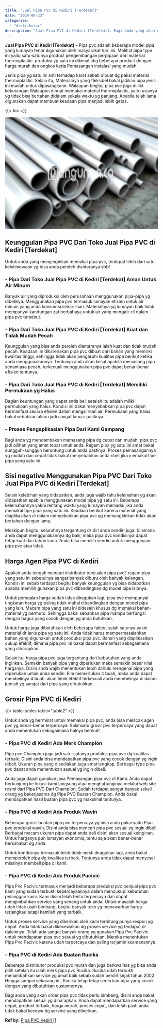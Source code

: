 ```yaml
---
title: "Jual Pipa PVC di Kediri [Terdekat]"
date: "2024-06-23"
categories: 
  - "distributor"
description: "Jual Pipa PVC di Kediri [Terdekat]. Bagi anda yang akan order pipa pvc tidak perlu bimbang, disini anda bakal mendapatkan sesuai yg diharapkan. Anda dapat me..."
---
```


**Jual Pipa PVC di Kediri \[Terdekat\]** – Pipa pvc adalah beberapa model pipa yang lumayan tenar digunakan oleh masyarakat hari ini. Melihat pipa type ini yaitu satu-satunya product pengembangan perpipaan dari material thermoplastic. produksi yg satu ini dikenal sbg beberapa product dengan harga murah dan ongkos kerja Pemasangan instalasi yang mudah.

Jenis pipa yg satu ini anti terhadap karat sebab dibuat dg pakai material thermoplastic. Selain itu, Materialnya yang fleksibel bakal jadikan pipa jenis ini mudah untuk dipasangkann. Walaupun begitu, pipa pvc juga miliki kekurangan Walaupun dibuat memakai material thermoplastic, yaitu usianya yg tidak bisa bertahan didalam sekala waktu yg panjang. Apabila telah lama digunakan dapat membuat keadaan pipa menjadi lebih getas.

{{< toc >}}

![Jual Pipa PVC di Kediri [Terdekat]](/images/jaul-pipa-pvc-48.png)

## Keunggulan Pipa PVC Dari Toko Jual Pipa PVC di Kediri \[Terdekat\]

Untuk anda yang menginginkan memakai pipa pvc, terdapat lebih dari satu keistimewaan yg bisa anda peroleh diantaranya sbb!

### \- Pipa Dari Toko Jual Pipa PVC di Kediri \[Terdekat\] Aman Untuk Air Minum

Banyak air yang diproduksi oleh perusahaan menggunakan pipa-pipa yg dibelinya. Menggunakan pipa pvc termasuk lumayan efisien untuk air minum yang anda konsumsi sehari-hari. Materialnya yg lumayan baik tidak mempunyai kandungan zat berbahaya untuk air yang mengalir di dalam pipa pvc tersebut.

### \- Pipa Dari Toko Jual Pipa PVC di Kediri \[Terdekat\] Kuat dan Tidak Mudah Pecah

Keunggulan yang bisa anda peroleh diantaranya ialah kuat dan tidak mudah pecah. Keadaan ini dikarenakan pipa pvc dibuat dari bahan yang memiliki kwalitas tinggi, sehingga tidak akan pengaruhi kualitas pipa berikut ketika anda menggunakannya. Tentunya anda akan kesal apabila memasang pipa senantiasa pecah, terkecuali menggunakan pipa pvc dapat benar-benar efisien tentunya.

### \- Pipa Dari Toko Jual Pipa PVC di Kediri \[Terdekat\] Memiliki Permukaan yg Halus

Bagian keuntungan yang dapat anda beli setelah itu adalah miliki permukaan yang halus. Kondisi ini bakal menyebabkan pipa pvc dapat bermanfaat secara efisien dalam mengalirkan air. Permukaan yang halus bakal sebabkan aliran jadi sangat lancar pastinya.

### \- Proses Pengaplikasian Pipa Dari Kami Gampang

Bagi anda yg mendambakan memasang pipa dg cepat dan mudah, pipa pvc jadi pilihan yang amat tepat untuk anda. Ragam pipa yg satu ini amat bakal sungguh-sungguh beruntung untuk anda pastinya. Proses pemasangannya yg mudah dan cepat tidak bakal menyebabkan anda ribet jika memakai tipe pipa yang satu ini.

## Sisi negative Menggunakan Pipa PVC Dari Toko Jual Pipa PVC di Kediri \[Terdekat\]

Selain kelebihan yang didapatkan, anda juga wajib tahu kelemahan yg akan didapatkan apabila menggunakan model pipa yg satu ini. Beberapa kelemahannya yakni rentang waktu yang lumayan memadai jika anda memakai tipe pipa yang satu ini. Keadaan berikut karena material yang diaplikasikan di dalam menyebabkan pipa pvc yg memungkinkan tidak akan bertahan dengan lama.

Meskipun begitu, seluruhnya tergantung dr diri anda sendiri juga. bilamana anda dapat menggunakannya dg baik, maka pipa pvc kondisinya dapat tetap kuat dan tahan lama. Anda bisa memilih sendiri untuk menggunaan pipa pvc atau tidak.

## Harga Agen Pipa PVC di Kediri

Apakah anda tengah mencari distributor penjualan pipa pvc? ragam pipa yang satu ini sebetulnya sangat banyak diburu oleh banyak kalangan. Kondisi ini sebab terdapat begitu banyak keunggulan yg bisa didapatkan apabila memilih gunakan pipa pvc dibandingkan dg model pipa lainnya.

Untuk persoalan harga sudah tidak diragukan lagi, pipa pvc mempunyai tingkatan harga yg paling tidak mahal dibandingkan dengan model pipa yang lain. Macam pipa yang satu ini didesain khusus dg memakai bahan-material yg bermutu. Sehingga bakal sebabkan pipa mampu berfungsi dengan bagus yang cocok dengan yg anda butuhkan.

Untuk harga juga dibutuhkan oleh beberapa faktor, salah satunya yakni material dr jenis pipa yg satu ini. Anda tidak harus mempermasalahkan bahan yang digunakan untuk produksi pipa pvc. Bahan yang diaplikasikan cukup efektif, dimana pipa pvc ini bakal dapat bermanfaat sebagaimana yang diharapkan.

Selain itu, harga pipa pvc juga tergantung dari kebutuhan yang anda inginkan. Semakin banyak pipa yang diperlukan maka semakin besar nilai harganya. Disini anda wajib menentukan lebih dahulu mengenai pipa yang diperlukan untuk anda sendiri. Bila memerlukan 4 buah, maka anda dapat membelinya 4 buah. akan lebih efektif terkecuali anda membelinya di dalam jumlah yg sangat dari pipa yang dibutuhkan.

## Grosir Pipa PVC di Kediri

{{< table-tables table="table2" >}}

Untuk anda yg berminat untuk memakai pipa pvc, anda bisa melacak agen pvc yg benar-benar terpercaya. Salahsatu grosir pvc terpercaya yang dapat anda menentukan sebagaimana halnya berikut!

### \- Pipa PVC di Kediri Ada Merk Champion

Pipa pvc Champion juga jadi satu-satunya produksi pipa pvc dg kualitas terbaik. Disini anda bisa mendapatkan pipa pvc yang cocok dengan yg ingin dibeli. Ukuran pipa yang disediakan juga amat lengkap. Berbagai type pipa pvc dapat anda menentukan sesuai yg ingin dibeli.

Anda juga dapat gunakan jasa Pemasangan pipa pvc di Kami. Anda dapat berkunjung ke lokasi kami langsung atau menghubunginya melalui web site resmi dari Pipa PVC Dari Champion. Sudah terdapat sangat banyak sekali orang yg bekerjasama dg Pipa PVC Buatan Champion. Anda bakal mendapatkan hasil buatan pipa pvc yg maksimal tentunya.

### \- Pipa PVC di Kediri Ada Produk Wavin

Beberapa grosir buatan pipa pvc terpercaya yg bisa anda pakai yaitu Pipa pvc produksi wavin. Disini anda bisa mencari pipa pvc sesuai yg ingin dibeli. Berbagai macam ukuran pipa dapat anda beli disini akan sesuai keinginan. Untuk harganya pun lumayan ekonomis, tentu saja akan benar-benar bersahabat dg anda.

Untuk kondisinya termasuk telah tidak mesti diragukan lagi, anda bakal memperoleh pipa dg kwalitas terbaik. Tentunya anda tidak dapat menyesal misalnya membeli pipa di kami.

### \- Pipa PVC di Kediri Ada Produk Pacivic

Pipa Pvc Pacivic termasuk menjadi beberapa produksi pvc penjual pipa pvc kami yang sudah terbukti kepercayaannya dalam mencukupi kebutuhan pelanggan kami. Kami disini telah tentu terpercaya dan dapat mengimbuhkan service yang senang untuk anda. Untuk masalah harga udah tidak usah bimbang, begitu banyak toko yg menawarkan harga terjangkau tetapi kamilah yang terbaik.

Untuk proses service yang diberikan oleh kami terhitung punya respon yg cepat. Anda tidak bakal dikecewakan dg proses service yg terdapat di dalamnya. Telah ada sangat banyak orang yg gunakan Pipa Pvc Pacivic untuk mendapatan pipa pvc sesuai yg dibutuhkan. Mereka menentukan Pipa Pvc Pacivic karena udah terpercaya dan paling terjamin keamanannya.

### \- Pipa PVC di Kediri Ada Buatan Rucika

Beberapa distributor produksi pvc murah dan juga berkwalitas yg bisa anda pilih setelah itu ialah merk pipa pvc Rucika. Rucika udah terbukti menambahkan service yg amat baik sebab sudah berdiri sejak tahun 2002. Hingga sampai sekarang ini, Rucika tetap tetap sedia kan pipa yang cocok dengan yang dibutuhkan customernya.

Bagi anda yang akan order pipa pvc tidak perlu bimbang, disini anda bakal mendapatkan sesuai yg diharapkan. Anda dapat mendapatkan service yang cepat, product terbaik, harga murah, proses cepat, dan telah pasti anda tidak bakal kecewa dg service yang diberikan.

**Ref by:** [Pipa PVC Kediri []](https://id.wikipedia.org/wiki/Pipa)
